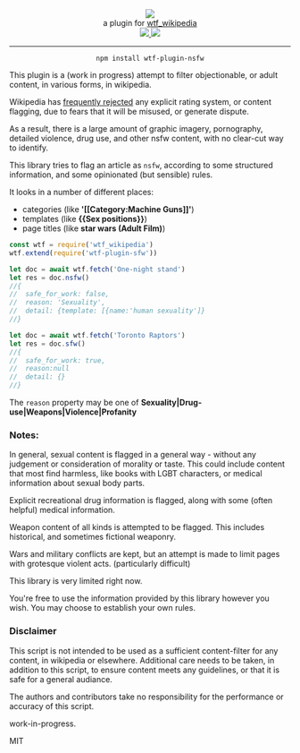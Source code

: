 <div align="center">
  <img src="https://cloud.githubusercontent.com/assets/399657/23590290/ede73772-01aa-11e7-8915-181ef21027bc.png" />

  <div>a plugin for <a href="https://github.com/spencermountain/wtf_wikipedia/">wtf_wikipedia</a></div>
  
  <!-- npm version -->
  <a href="https://npmjs.org/package/wtf-plugin-nsfw">
    <img src="https://img.shields.io/npm/v/wtf-plugin-nsfw.svg?style=flat-square" />
  </a>
  
  <!-- file size -->
  <a href="https://unpkg.com/wtf-plugin-nsfw/builds/wtf-plugin-sfw.min.js">
    <img src="https://badge-size.herokuapp.com/spencermountain/wtf-plugin-html/master/builds/wtf-plugin-nsfw.min.js" />
  </a>
   <hr/>
</div>

<div align="center">
  <code>npm install wtf-plugin-nsfw</code>
</div>

This plugin is a (work in progress) attempt to filter objectionable, or adult content, in various forms, in wikipedia.

Wikipedia has [frequently rejected](https://en.wikipedia.org/wiki/Wikipedia:Rating_system) any explicit rating system, or content flagging, due to fears that it will be misused, or generate dispute.

As a result, there is a large amount of graphic imagery, pornography, detailed violence, drug use, and other nsfw content, with no clear-cut way to identify.

This library tries to flag an article as `nsfw`, according to some structured information, and some opinionated (but sensible) rules.

It looks in a number of different places:

- categories (like **'[[Category:Machine Guns]]'**)
- templates (like **{{Sex positions}}**)
- page titles (like **star wars (Adult Film)**)

```js
const wtf = require('wtf_wikipedia')
wtf.extend(require('wtf-plugin-sfw'))

let doc = await wtf.fetch('One-night stand')
let res = doc.nsfw()
//{
//  safe_for_work: false,
//  reason: 'Sexuality',
//  detail: {template: [{name:'human sexuality']}
//}

let doc = await wtf.fetch('Toronto Raptors')
let res = doc.sfw()
//{
//  safe_for_work: true,
//  reason:null
//  detail: {}
//}
```

The `reason` property may be one of **Sexuality|Drug-use|Weapons|Violence|Profanity**

### Notes:

In general, sexual content is flagged in a general way - without any judgement or consideration of morality or taste.
This could include content that most find harmless, like books with LGBT characters, or medical information about sexual body parts.

Explicit recreational drug information is flagged, along with some (often helpful) medical information.

Weapon content of all kinds is attempted to be flagged. This includes historical, and sometimes fictional weaponry.

Wars and military conflicts are kept, but an attempt is made to limit pages with grotesque violent acts. (particularly difficult)

This library is very limited right now.

You're free to use the information provided by this library however you wish. You may choose to establish your own rules.

### Disclaimer

This script is not intended to be used as a sufficient content-filter for any content, in wikipedia or elsewhere.
Additional care needs to be taken, in addition to this script, to ensure content meets any guidelines, or that it is safe for a general audiance.

The authors and contributors take no responsibility for the performance or accuracy of this script.

work-in-progress.

MIT
